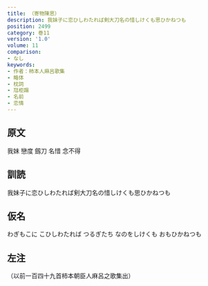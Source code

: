 ```yaml
---
title: （寄物陳思）
description: 我妹子に恋ひしわたれば剣大刀名の惜しけくも思ひかねつも
position: 2499
category: 巻11
version: '1.0'
volume: 11
comparison:
- なし
keywords:
- 作者：柿本人麻呂歌集
- 略体
- 枕詞
- 尫柜蹋
- 名前
- 恋情
---
```


## 原文

我妹 戀度 劔刀 名惜 念不得

## 訓読

我妹子に恋ひしわたれば剣大刀名の惜しけくも思ひかねつも

## 仮名

わぎもこに こひしわたれば つるぎたち なのをしけくも おもひかねつも

## 左注

（以前一百四十九首柿本朝臣人麻呂之歌集出）
